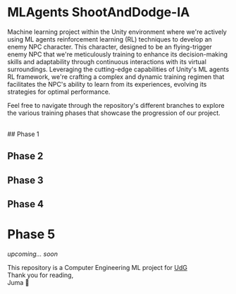 # MLAgents ShootAndDodge-IA
Machine learning project within the Unity environment where we're actively using ML agents reinforcement learning (RL) techniques to develop an enemy NPC character. This character, designed to be an flying-trigger enemy NPC that we're meticulously training to enhance its decision-making skills and adaptability through continuous interactions with its virtual surroundings. Leveraging the cutting-edge capabilities of Unity's ML agents RL framework, we're crafting a complex and dynamic training regimen that facilitates the NPC's ability to learn from its experiences, evolving its strategies for optimal performance. 

Feel free to navigate through the repository's different branches to explore the various training phases that showcase the progression of our project.

<br />
## Phase 1

## Phase 2

## Phase 3

## Phase 4

# Phase 5
_upcoming... soon_

This repository is a Computer Engineering ML project for [UdG](https://www.udg.edu/en/)
<br />
Thank you for reading, <br />
Juma :yellow_heart:
